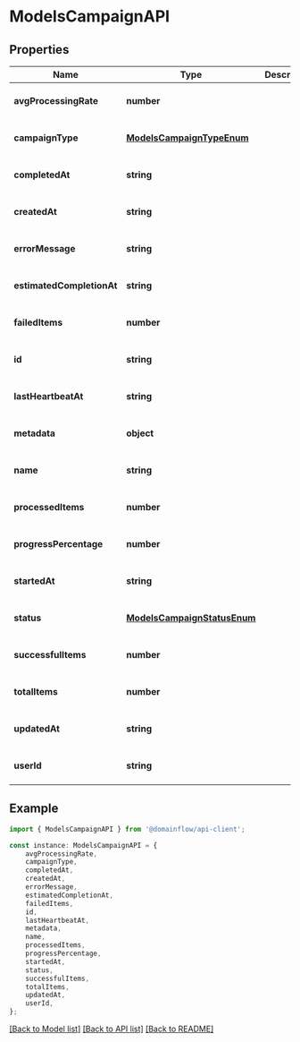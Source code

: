 # ModelsCampaignAPI


## Properties

Name | Type | Description | Notes
------------ | ------------- | ------------- | -------------
**avgProcessingRate** | **number** |  | [optional] [default to undefined]
**campaignType** | [**ModelsCampaignTypeEnum**](ModelsCampaignTypeEnum.md) |  | [optional] [default to undefined]
**completedAt** | **string** |  | [optional] [default to undefined]
**createdAt** | **string** |  | [optional] [default to undefined]
**errorMessage** | **string** |  | [optional] [default to undefined]
**estimatedCompletionAt** | **string** |  | [optional] [default to undefined]
**failedItems** | **number** |  | [optional] [default to undefined]
**id** | **string** |  | [optional] [default to undefined]
**lastHeartbeatAt** | **string** |  | [optional] [default to undefined]
**metadata** | **object** |  | [optional] [default to undefined]
**name** | **string** |  | [optional] [default to undefined]
**processedItems** | **number** |  | [optional] [default to undefined]
**progressPercentage** | **number** |  | [optional] [default to undefined]
**startedAt** | **string** |  | [optional] [default to undefined]
**status** | [**ModelsCampaignStatusEnum**](ModelsCampaignStatusEnum.md) |  | [optional] [default to undefined]
**successfulItems** | **number** |  | [optional] [default to undefined]
**totalItems** | **number** |  | [optional] [default to undefined]
**updatedAt** | **string** |  | [optional] [default to undefined]
**userId** | **string** |  | [optional] [default to undefined]

## Example

```typescript
import { ModelsCampaignAPI } from '@domainflow/api-client';

const instance: ModelsCampaignAPI = {
    avgProcessingRate,
    campaignType,
    completedAt,
    createdAt,
    errorMessage,
    estimatedCompletionAt,
    failedItems,
    id,
    lastHeartbeatAt,
    metadata,
    name,
    processedItems,
    progressPercentage,
    startedAt,
    status,
    successfulItems,
    totalItems,
    updatedAt,
    userId,
};
```

[[Back to Model list]](../README.md#documentation-for-models) [[Back to API list]](../README.md#documentation-for-api-endpoints) [[Back to README]](../README.md)
